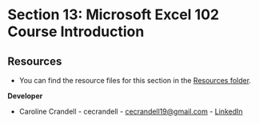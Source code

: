 # Section 13: Microsoft Excel 102 Course Introduction

## Resources

- You can find the resource files for this section in the [Resources folder](/Section%2013%3A%20Microsoft%20Excel%20102%20Course%20Introduction/Resources/).

**Developer**

- Caroline Crandell - cecrandell - cecrandell19@gmail.com - [LinkedIn](https://www.linkedin.com/in/carolinecrandell/)

